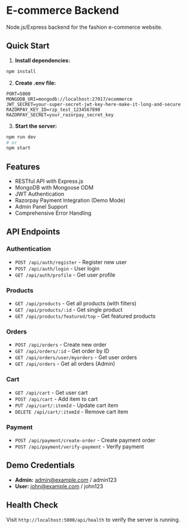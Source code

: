 # E-commerce Backend

Node.js/Express backend for the fashion e-commerce website.

## Quick Start

1. **Install dependencies:**
```bash
npm install
```

2. **Create .env file:**
```env
PORT=5000
MONGODB_URI=mongodb://localhost:27017/ecommerce
JWT_SECRET=your-super-secret-jwt-key-here-make-it-long-and-secure
RAZORPAY_KEY_ID=rzp_test_1234567890
RAZORPAY_SECRET=your_razorpay_secret_key
```

3. **Start the server:**
```bash
npm run dev
# or
npm start
```

## Features

- RESTful API with Express.js
- MongoDB with Mongoose ODM
- JWT Authentication
- Razorpay Payment Integration (Demo Mode)
- Admin Panel Support
- Comprehensive Error Handling

## API Endpoints

### Authentication
- `POST /api/auth/register` - Register new user
- `POST /api/auth/login` - User login
- `GET /api/auth/profile` - Get user profile

### Products
- `GET /api/products` - Get all products (with filters)
- `GET /api/products/:id` - Get single product
- `GET /api/products/featured/top` - Get featured products

### Orders
- `POST /api/orders` - Create new order
- `GET /api/orders/:id` - Get order by ID
- `GET /api/orders/user/myorders` - Get user orders
- `GET /api/orders` - Get all orders (Admin)

### Cart
- `GET /api/cart` - Get user cart
- `POST /api/cart` - Add item to cart
- `PUT /api/cart/:itemId` - Update cart item
- `DELETE /api/cart/:itemId` - Remove cart item

### Payment
- `POST /api/payment/create-order` - Create payment order
- `POST /api/payment/verify-payment` - Verify payment

## Demo Credentials

- **Admin:** admin@example.com / admin123
- **User:** john@example.com / john123

## Health Check

Visit `http://localhost:5000/api/health` to verify the server is running.
